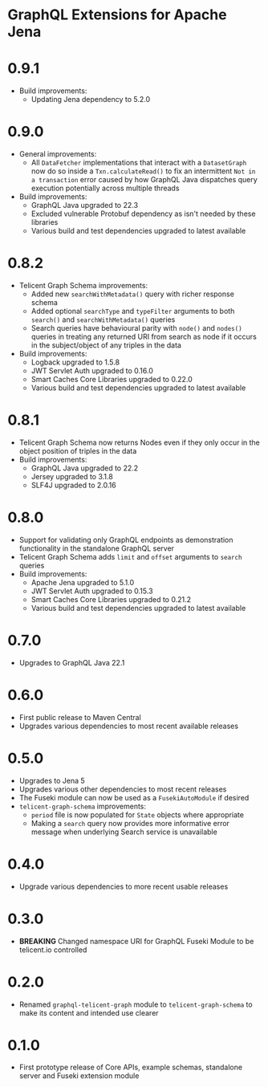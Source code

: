 # GraphQL Extensions for Apache Jena

# 0.9.1
- Build improvements:
  - Updating Jena dependency to 5.2.0

# 0.9.0

- General improvements:
    - All `DataFetcher` implementations that interact with a `DatasetGraph` now do so inside a `Txn.calculateRead()` to
      fix an intermittent `Not in a transaction` error caused by how GraphQL Java dispatches query execution potentially
      across multiple threads
- Build improvements:
    - GraphQL Java upgraded to 22.3
    - Excluded vulnerable Protobuf dependency as isn't needed by these libraries
    - Various build and test dependencies upgraded to latest available

# 0.8.2

- Telicent Graph Schema improvements:
    - Added new `searchWithMetadata()` query with richer response schema
    - Added optional `searchType` and `typeFilter` arguments to both `search()` and `searchWithMetadata()` queries
    - Search queries have behavioural parity with `node()` and `nodes()` queries in treating any returned URI from
      search as node if it occurs in the subject/object of any triples in the data
- Build improvements:
    - Logback upgraded to 1.5.8
    - JWT Servlet Auth upgraded to 0.16.0
    - Smart Caches Core Libraries upgraded to 0.22.0
    - Various build and test dependencies upgraded to latest available

# 0.8.1

- Telicent Graph Schema now returns Nodes even if they only occur in the object position of triples in the data
- Build improvements:
    - GraphQL Java upgraded to 22.2
    - Jersey upgraded to 3.1.8
    - SLF4J upgraded to 2.0.16


# 0.8.0

- Support for validating only GraphQL endpoints as demonstration functionality in the standalone GraphQL server
- Telicent Graph Schema adds `limit` and `offset` arguments to `search` queries
- Build improvements:
    - Apache Jena upgraded to 5.1.0
    - JWT Servlet Auth upgraded to 0.15.3
    - Smart Caches Core Libraries upgraded to 0.21.2
    - Various build and test dependencies upgraded to latest available

# 0.7.0

- Upgrades to GraphQL Java 22.1

# 0.6.0

- First public release to Maven Central
- Upgrades various dependencies to most recent available releases

# 0.5.0

- Upgrades to Jena 5
- Upgrades various other dependencies to most recent releases
- The Fuseki module can now be used as a `FusekiAutoModule` if desired
- `telicent-graph-schema` improvements:
    - `period` file is now populated for `State` objects where appropriate
    - Making a `search` query now provides more informative error message when underlying Search service is unavailable

# 0.4.0

- Upgrade various dependencies to more recent usable releases

# 0.3.0

- **BREAKING** Changed namespace URI for GraphQL Fuseki Module to be telicent.io controlled

# 0.2.0

- Renamed `graphql-telicent-graph` module to `telicent-graph-schema` to make its content and intended use clearer

# 0.1.0

- First prototype release of Core APIs, example schemas, standalone server and Fuseki extension module
